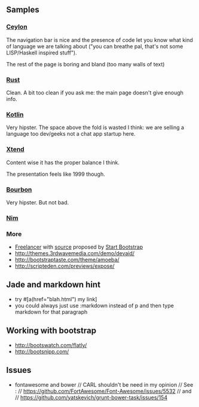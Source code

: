 ## Samples

### [Ceylon](http://ceylon-lang.org/)
 The navigation bar is nice and the presence of code let you 
 know what kind of language we are talking about ("you can breathe pal, 
 that's not some LISP/Haskell inspired stuff"). 

 The rest of the page is boring and bland (too many walls of text)
 
### [Rust](http://www.rust-lang.org/)
 Clean. 
 A bit too clean if you ask me: the main page doesn't give enough info.
 
### [Kotlin](http://kotlinlang.org/)
 Very hipster. 
 The space above the fold is wasted I think: we are selling a language too dev/geeks not a chat app startup here.
 
### [Xtend](http://eclipse.org/xtend/ )
Content wise it has the proper balance I think. 

The presentation feels like 1999 though. 

### [Bourbon](http://bourbon.io/)
Very hipster. 
But not bad. 

### [Nim](http://nim-lang.org/)

### More 
- [Freelancer][1] with [source][2] proposed by [Start Bootstrap][3] 
- http://themes.3rdwavemedia.com/demo/devaid/
- http://bootstraptaste.com/theme/amoeba/
- http://scripteden.com/previews/expose/

[1]: http://ironsummitmedia.github.io/startbootstrap-freelancer/
[2]: https://github.com/IronSummitMedia/startbootstrap-freelancer
[3]: http://startbootstrap.com/template-overviews/freelancer/

## Jade and markdown hint
- try #[a(href="blah.html") my link]
- you could always just use :markdown instead 
of p and then type markdown for that paragraph 

## Working with bootstrap 
  - http://bootswatch.com/flatly/ 
  - http://bootsnipp.com/

## Issues
  - fontawesome and bower 
  // CARL shouldn't be need in my opinion
  // See :
  //   https://github.com/FortAwesome/Font-Awesome/issues/5532
  // and  
  //   https://github.com/yatskevich/grunt-bower-task/issues/154
 